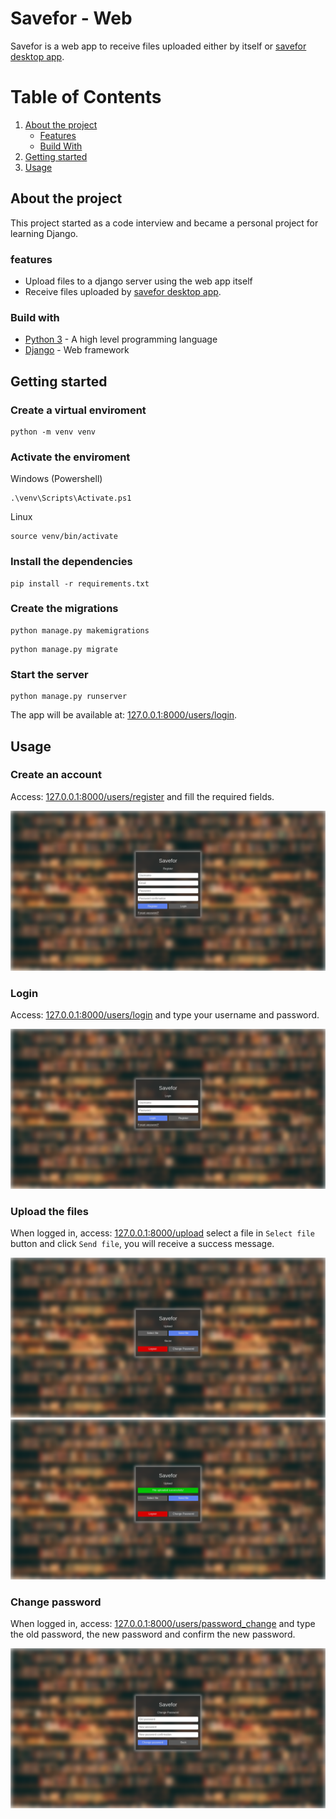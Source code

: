 # Savefor - Web

Savefor is a web app to receive files uploaded either by itself or <a href="https://github.com/gilsongindrejr/savefor-desktop">savefor desktop app</a>.

# Table of Contents
1. [About the project](#about-the-project)
    - [Features](#features)
    - [Build With](#build-with)
2. [Getting started](#getting-started)
3. [Usage](#usage)

## About the project

This project started as a code interview and became a personal project for learning Django.
### features

- Upload files to a django server using the web app itself
- Receive files uploaded by <a href="https://github.com/gilsongindrejr/savefor-desktop">savefor desktop app</a>.
### Build with
- [Python 3](https://www.python.org) - A high level programming language
- [Django](https://www.djangoproject.com) - Web framework

## Getting started
### Create a virtual enviroment
```
python -m venv venv
```

### Activate the enviroment

Windows (Powershell)
```
.\venv\Scripts\Activate.ps1
```

Linux
```
source venv/bin/activate
```

### Install the dependencies
```
pip install -r requirements.txt
```

### Create the migrations
```
python manage.py makemigrations
```

```
python manage.py migrate
```

### Start the server
```
python manage.py runserver
```

The app will be available at: [127.0.0.1:8000/users/login](http://127.0.0.1:8000/users/login).


## Usage
### Create an account

Access: [127.0.0.1:8000/users/register](http://127.0.0.1:8000/users/register) and fill the required fields.

<img src="imgs/register.png">

### Login

Access: [127.0.0.1:8000/users/login](http://127.0.0.1:8000/users/login) and type your username and password.

<img src="imgs/login.png">

### Upload the files

When logged in, access: [127.0.0.1:8000/upload](http://127.0.0.1:8000/upload) select a file in ```Select file``` button and click ```Send file```, you will receive a success message.

<img src="imgs/upload.png">
<img src="imgs/message.png">

### Change password

When logged in, access: [127.0.0.1:8000/users/password_change](http://127.0.0.1:8000/users/password_change) and type the old password, the new password and confirm the new password.

<img src="imgs/change-password.png">

